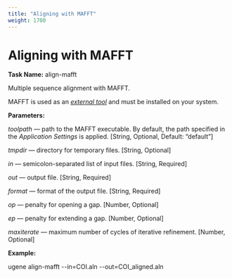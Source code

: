 ```yaml
---
title: "Aligning with MAFFT"
weight: 1700
---
```



# Aligning with MAFFT

**Task Name:** align-mafft

Multiple sequence alignment with MAFFT.

MAFFT is used as an [_external tool_](http://ugene.unipro.ru/documentation/manual/plugins/external_tool_support.html#external-tool-support) and must be installed on your system.

**Parameters:**

_toolpath_ — path to the MAFFT executable. By default, the path specified in the _Application Settings_ is applied. \[String, Optional, Default: “default”\]

_tmpdir_ — directory for temporary files. \[String, Optional\]

_in_ — semicolon-separated list of input files. \[String, Required\]

_out_ — output file. \[String, Required\]

_format_ — format of the output file. \[String, Required\]

_op_ — penalty for opening a gap. \[Number, Optional\]

_ep_ — penalty for extending a gap. \[Number, Optional\]

_maxiterate_ — maximum number of cycles of iterative refinement. \[Number, Optional\]

**Example:**

ugene align-mafft --in=COI.aln --out=COI\_aligned.aln

